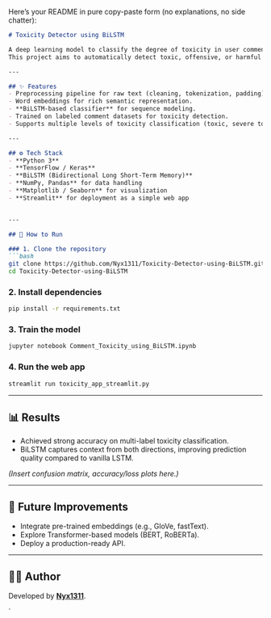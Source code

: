 Here’s your README in pure copy-paste form (no explanations, no side chatter):

```markdown
# Toxicity Detector using BiLSTM

A deep learning model to classify the degree of toxicity in user comments using a **Bidirectional LSTM (BiLSTM)** network.  
This project aims to automatically detect toxic, offensive, or harmful language in text, making online communities safer.

---

## ✨ Features
- Preprocessing pipeline for raw text (cleaning, tokenization, padding).
- Word embeddings for rich semantic representation.
- **BiLSTM-based classifier** for sequence modeling.
- Trained on labeled comment datasets for toxicity detection.
- Supports multiple levels of toxicity classification (toxic, severe toxic, obscene, threat, insult, identity hate).

---

## ⚙️ Tech Stack
- **Python 3**
- **TensorFlow / Keras**
- **BiLSTM (Bidirectional Long Short-Term Memory)**
- **NumPy, Pandas** for data handling
- **Matplotlib / Seaborn** for visualization
- **Streamlit** for deployment as a simple web app


---

## 🚀 How to Run

### 1. Clone the repository
```bash
git clone https://github.com/Nyx1311/Toxicity-Detector-using-BiLSTM.git
cd Toxicity-Detector-using-BiLSTM
````

### 2. Install dependencies

```bash
pip install -r requirements.txt
```

### 3. Train the model

```bash
jupyter notebook Comment_Toxicity_using_BiLSTM.ipynb
```

### 4. Run the web app

```bash
streamlit run toxicity_app_streamlit.py
```

---

## 📊 Results

* Achieved strong accuracy on multi-label toxicity classification.
* BiLSTM captures context from both directions, improving prediction quality compared to vanilla LSTM.

*(Insert confusion matrix, accuracy/loss plots here.)*

---

## 📌 Future Improvements

* Integrate pre-trained embeddings (e.g., GloVe, fastText).
* Explore Transformer-based models (BERT, RoBERTa).
* Deploy a production-ready API.

---

## 🧑‍💻 Author

Developed by **[Nyx1311](https://github.com/Nyx1311)**.

`

